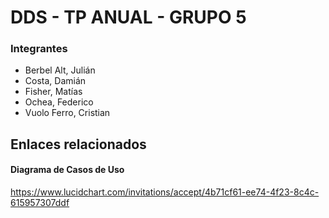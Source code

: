 # DDS - TP ANUAL - GRUPO 5

### Integrantes
* Berbel Alt, Julián
* Costa, Damián
* Fisher, Matías
* Ochea, Federico
* Vuolo Ferro, Cristian

## Enlaces relacionados
#### Diagrama de Casos de Uso
https://www.lucidchart.com/invitations/accept/4b71cf61-ee74-4f23-8c4c-615957307ddf
